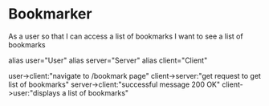 # Bookmarker

As a user so that I can access a list of bookmarks
I want to see a list of bookmarks 

alias user="User"
alias server="Server"
alias client="Client"

user->client:"navigate to /bookmark page"
client->server:"get request to get list of bookmarks"
server->client:"successful message 200 OK"
client->user:"displays a list of bookmarks"